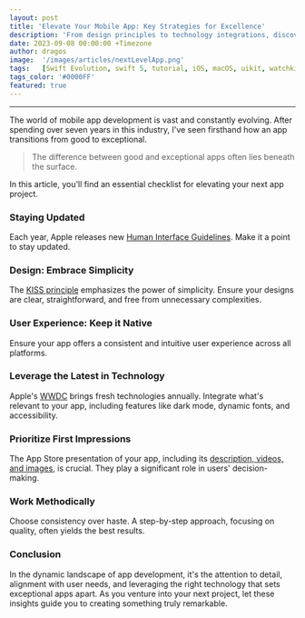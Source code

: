 ```yaml
---
layout: post
title: 'Elevate Your Mobile App: Key Strategies for Excellence'
description: 'From design principles to technology integrations, discover the essentials to enhance your mobile application's quality and performance.'
date: 2023-09-08 00:00:00 +Timezone
author: dragos
image:  '/images/articles/nextLevelApp.png'
tags:   [Swift Evolution, swift 5, tutorial, iOS, macOS, uikit, watchkit, tvos, watchos, iphone, apple]
tags_color: '#0000FF'
featured: true
---
```


---
The world of mobile app development is vast and constantly evolving. After spending over seven years in this industry, I've seen firsthand how an app transitions from good to exceptional.

> The difference between good and exceptional apps often lies beneath the surface.

In this article, you'll find an essential checklist for elevating your next app project.

### Staying Updated
Each year, Apple releases new [Human Interface Guidelines](https://developer.apple.com/design/human-interface-guidelines/). Make it a point to stay updated.

### Design: Embrace Simplicity
The [KISS principle](https://en.wikipedia.org/wiki/KISS_principle) emphasizes the power of simplicity. Ensure your designs are clear, straightforward, and free from unnecessary complexities.

### User Experience: Keep it Native
Ensure your app offers a consistent and intuitive user experience across all platforms.

### Leverage the Latest in Technology
Apple's [WWDC](https://developer.apple.com/wwdc19/) brings fresh technologies annually. Integrate what's relevant to your app, including features like dark mode, dynamic fonts, and accessibility.

### Prioritize First Impressions
The App Store presentation of your app, including its [description, videos, and images](https://developer.apple.com/app-store/app-previews/), is crucial. They play a significant role in users' decision-making.

### Work Methodically
Choose consistency over haste. A step-by-step approach, focusing on quality, often yields the best results.

### Conclusion
In the dynamic landscape of app development, it's the attention to detail, alignment with user needs, and leveraging the right technology that sets exceptional apps apart. As you venture into your next project, let these insights guide you to creating something truly remarkable.
